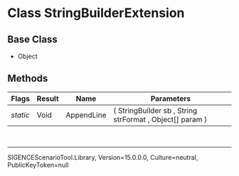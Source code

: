 # Class StringBuilderExtension
## Base Class
- Object
## Methods
Flags|Result|Name|Parameters
-|-|-|-
*static*|Void|AppendLine|( StringBuilder sb , String strFormat , Object[] param )

<br /><hr />
SIGENCEScenarioTool.Library, Version=15.0.0.0, Culture=neutral, PublicKeyToken=null
